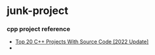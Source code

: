 # junk-project

### cpp project reference

* [Top 20 C++ Projects With Source Code [2022 Update]](https://www.interviewbit.com/blog/cpp-projects/)
* []()